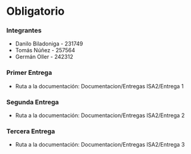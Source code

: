 # Obligatorio

### Integrantes

- Danilo Biladoniga - 231749
- Tomás Núñez - 257564
- Germán Oller - 242312

### Primer Entrega

- Ruta a la documentación: Documentacion/Entregas ISA2/Entrega 1

### Segunda Entrega

- Ruta a la documentación: Documentacion/Entregas ISA2/Entrega 2

### Tercera Entrega

- Ruta a la documentación: Documentacion/Entregas ISA2/Entrega 3